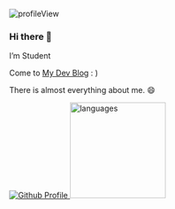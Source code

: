 <p> <img src="https://komarev.com/ghpvc/?username=bn-tw2020" alt="profileView" /> </p>

### Hi there 👋

I’m Student

Come to [My Dev Blog](http://bn-tw2020.github.io/) : )

There is almost everything about me. 😄


<p align="left">
  
<a href="https://github.com/bn-tw2020">
  <img src="https://camo.githubusercontent.com/f42a40e04edabc0b088eb08a6939cb97e076427e63e3042b2952823f60c4ab4f/68747470733a2f2f6769746875622d726561646d652d73746174732e76657263656c2e6170702f6170693f757365726e616d653d626e2d7477323032302673686f775f69636f6e733d74727565267468656d653d64726163756c61" alt="Github Profile" data-canonical-src="https://github-readme-stats.vercel.app/api?username=bn-tw2020&count_private=true&hide=contribs,prs&show_icons=true&theme=dracula">  
</a>
<img src="https://github-readme-stats.vercel.app/api/top-langs/?username=bn-tw2020&layout=compact&theme=buefy" alt="languages" height="173">
</p>
